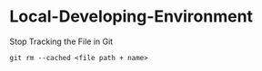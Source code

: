 # Local-Developing-Environment

Stop Tracking the File in Git
```
git rm --cached <file path + name>
```
